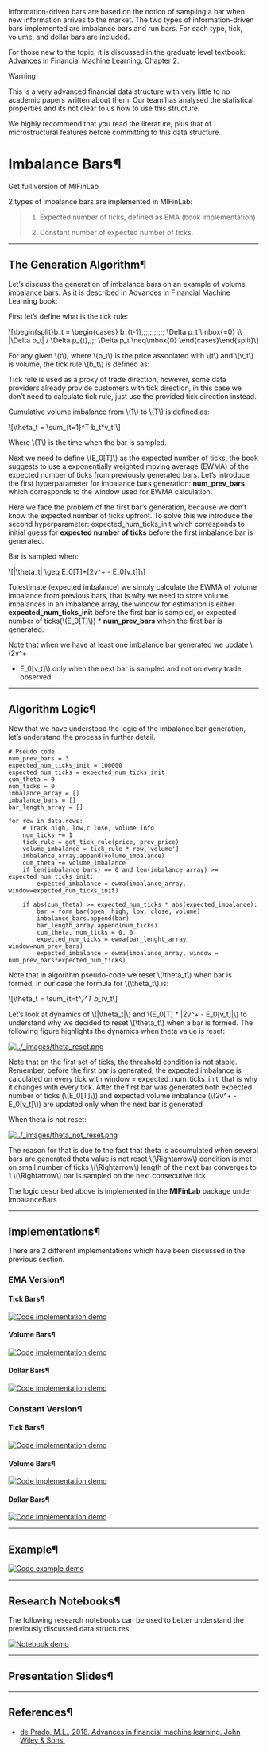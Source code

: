 Information-driven bars are based on the notion of sampling a bar when new
information arrives to the market. The two types of information-driven bars
implemented are imbalance bars and run bars. For each type, tick, volume, and
dollar bars are included.

For those new to the topic, it is discussed in the graduate level textbook:
Advances in Financial Machine Learning, Chapter 2.

Warning

This is a very advanced financial data structure with very little to no
academic papers written about them. Our team has analysed the statistical
properties and its not clear to us how to use this structure.

We highly recommend that you read the literature, plus that of microstructural
features before committing to this data structure.

# Imbalance Bars¶

Get full version of MlFinLab

  

  

2 types of imbalance bars are implemented in MlFinLab:

>   1. Expected number of ticks, defined as EMA (book implementation)
>
>   2. Constant number of expected number of ticks.
>
>

* * *

## The Generation Algorithm¶

Let’s discuss the generation of imbalance bars on an example of volume
imbalance bars. As it is described in Advances in Financial Machine Learning
book:

First let’s define what is the tick rule:

\\[\begin{split}b_t = \begin{cases} b_{t-1},\;\;\;\;\;\;\;\;\;\; \Delta p_t
\mbox{=0} \\\ |\Delta p_t| / \Delta p_{t},\;\;\; \Delta p_t \neq\mbox{0}
\end{cases}\end{split}\\]

For any given \\(t\\), where \\(p_t\\) is the price associated with \\(t\\)
and \\(v_t\\) is volume, the tick rule \\(b_t\\) is defined as:

Tick rule is used as a proxy of trade direction, however, some data providers
already provide customers with tick direction, in this case we don’t need to
calculate tick rule, just use the provided tick direction instead.

Cumulative volume imbalance from \\(1\\) to \\(T\\) is defined as:

\\[\theta_t = \sum_{t=1}^T b_t*v_t`\\]

Where \\(T\\) is the time when the bar is sampled.

Next we need to define \\(E_0[T]\\) as the expected number of ticks, the book
suggests to use a exponentially weighted moving average (EWMA) of the expected
number of ticks from previously generated bars. Let’s introduce the first
hyperparameter for imbalance bars generation: **num_prev_bars** which
corresponds to the window used for EWMA calculation.

Here we face the problem of the first bar’s generation, because we don’t know
the expected number of ticks upfront. To solve this we introduce the second
hyperparameter: expected_num_ticks_init which corresponds to initial guess for
**expected number of ticks** before the first imbalance bar is generated.

Bar is sampled when:

\\[|\theta_t| \geq E_0[T]*[2v^+ - E_0[v_t]]\\]

To estimate (expected imbalance) we simply calculate the EWMA of volume
imbalance from previous bars, that is why we need to store volume imbalances
in an imbalance array, the window for estimation is either
**expected_num_ticks_init** before the first bar is sampled, or expected
number of ticks(\\(E_0[T]\\)) * **num_prev_bars** when the first bar is
generated.

Note that when we have at least one imbalance bar generated we update \\(2v^+
- E_0[v_t]\\) only when the next bar is sampled and not on every trade
observed

* * *

## Algorithm Logic¶

Now that we have understood the logic of the imbalance bar generation, let’s
understand the process in further detail.

    
    
    # Pseudo code
    num_prev_bars = 3
    expected_num_ticks_init = 100000
    expected_num_ticks = expected_num_ticks_init
    cum_theta = 0
    num_ticks = 0
    imbalance_array = []
    imbalance_bars = []
    bar_length_array = []
    
    for row in data.rows:
        # Track high, low,c lose, volume info
        num_ticks += 1
        tick_rule = get_tick_rule(price, prev_price)
        volume_imbalance = tick_rule * row['volume']
        imbalance_array.append(volume_imbalance)
        cum_theta += volume_imbalance
        if len(imbalance_bars) == 0 and len(imbalance_array) >= expected_num_ticks_init:
            expected_imbalance = ewma(imbalance_array, window=expected_num_ticks_init)
    
        if abs(cum_theta) >= expected_num_ticks * abs(expected_imbalance):
            bar = form_bar(open, high, low, close, volume)
            imbalance_bars.append(bar)
            bar_length_array.append(num_ticks)
            cum_theta, num_ticks = 0, 0
            expected_num_ticks = ewma(bar_lenght_array, window=num_prev_bars)
            expected_imbalance = ewma(imbalance_array, window = num_prev_bars*expected_num_ticks)
    

Note that in algorithm pseudo-code we reset \\(\theta_t\\) when bar is formed,
in our case the formula for \\(\theta_t\\) is:

\\[\theta_t = \sum_{t=t^*}^T b_t*v_t\\]

Let’s look at dynamics of \\(|\theta_t|\\) and \\(E_0[T] * |2v^+ -
E_0[v_t]|\\) to understand why we decided to reset \\(\theta_t\\) when a bar
is formed. The following figure highlights the dynamics when theta value is
reset:

[![../_images/theta_reset.png](../_images/theta_reset.png)](../_images/theta_reset.png)

Note that on the first set of ticks, the threshold condition is not stable.
Remember, before the first bar is generated, the expected imbalance is
calculated on every tick with window = expected_num_ticks_init, that is why it
changes with every tick. After the first bar was generated both expected
number of ticks (\\(E_0[T]\\)) and expected volume imbalance (\\(2v^+ -
E_0[v_t]\\)) are updated only when the next bar is generated

When theta is not reset:

[![../_images/theta_not_reset.png](../_images/theta_not_reset.png)](../_images/theta_not_reset.png)

The reason for that is due to the fact that theta is accumulated when several
bars are generated theta value is not reset \\(\Rightarrow\\) condition is met
on small number of ticks \\(\Rightarrow\\) length of the next bar converges to
1 \\(\Rightarrow\\) bar is sampled on the next consecutive tick.

The logic described above is implemented in the **MlFinLab** package under
ImbalanceBars

* * *

## Implementations¶

There are 2 different implementations which have been discussed in the
previous section.

### EMA Version¶

#### Tick Bars¶

[![Code implementation
demo](../_images/implementation_medium6.png)](../_images/implementation_medium6.png)

#### Volume Bars¶

[![Code implementation
demo](../_images/implementation_medium6.png)](../_images/implementation_medium6.png)

#### Dollar Bars¶

[![Code implementation
demo](../_images/implementation_medium6.png)](../_images/implementation_medium6.png)

### Constant Version¶

#### Tick Bars¶

[![Code implementation
demo](../_images/implementation_medium6.png)](../_images/implementation_medium6.png)

#### Volume Bars¶

[![Code implementation
demo](../_images/implementation_medium6.png)](../_images/implementation_medium6.png)

#### Dollar Bars¶

[![Code implementation
demo](../_images/implementation_medium6.png)](../_images/implementation_medium6.png)

* * *

## Example¶

[![Code example
demo](../_images/example_medium4.png)](../_images/example_medium4.png)

* * *

## Research Notebooks¶

The following research notebooks can be used to better understand the
previously discussed data structures.

[![Notebook demo](../_images/notebook6.png)](../_images/notebook6.png)

* * *

## Presentation Slides¶

  

* * *

## References¶

  * [de Prado, M.L., 2018. Advances in financial machine learning. John Wiley & Sons.](https://www.wiley.com/en-us/Advances+in+Financial+Machine+Learning-p-9781119482086)

